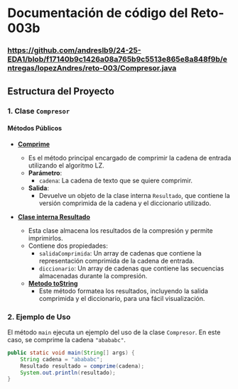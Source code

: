 # Documentación de código del Reto-003b

### https://github.com/andreslb9/24-25-EDA1/blob/f17140b9c1426a08a765b9c5513e865e8a848f9b/entregas/lopezAndres/reto-003/Compresor.java

## Estructura del Proyecto

### 1. Clase `Compresor`

#### Métodos Públicos

- **<a href="https://github.com/andreslb9/24-25-EDA1/blob/f17140b9c1426a08a765b9c5513e865e8a848f9b/entregas/lopezAndres/reto-003/Compresor.java#L31" target="_blank">Comprime</a>** 

  - Es el método principal encargado de comprimir la cadena de entrada utilizando el algoritmo LZ.
  - **Parámetro**: 
    - `cadena`: La cadena de texto que se quiere comprimir.
  - **Salida**: 
    - Devuelve un objeto de la clase interna `Resultado`, que contiene la versión comprimida de la cadena y el diccionario utilizado.

- **<a href="https://github.com/andreslb9/24-25-EDA1/blob/f17140b9c1426a08a765b9c5513e865e8a848f9b/entregas/lopezAndres/reto-003/Compresor.java#L3" target="_blank">Clase interna Resultado</a>** 
  - Esta clase almacena los resultados de la compresión y permite imprimirlos.
  - Contiene dos propiedades:
    - `salidaComprimida`: Un array de cadenas que contiene la representación comprimida de la cadena de entrada.
    - `diccionario`: Un array de cadenas que contiene las secuencias almacenadas durante la compresión.
  - **<a href="https://github.com/andreslb9/24-25-EDA1/blob/f17140b9c1426a08a765b9c5513e865e8a848f9b/entregas/lopezAndres/reto-003/Compresor.java#L13" target="_blank">Metodo toString</a>** 
    - Este método formatea los resultados, incluyendo la salida comprimida y el diccionario, para una fácil visualización.

### 2. Ejemplo de Uso

El método `main` ejecuta un ejemplo del uso de la clase `Compresor`. En este caso, se comprime la cadena `"abababc"`.

```java
public static void main(String[] args) {
    String cadena = "abababc";
    Resultado resultado = comprime(cadena);
    System.out.println(resultado);
}